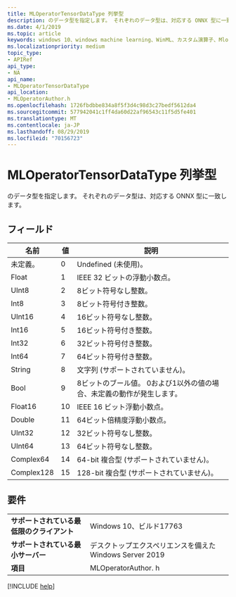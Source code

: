 ```yaml
---
title: MLOperatorTensorDataType 列挙型
description: のデータ型を指定します。 それぞれのデータ型は、対応する ONNX 型に一致します。
ms.date: 4/1/2019
ms.topic: article
keywords: windows 10、windows machine learning、WinML、カスタム演算子、Mloperatortenantdatatype
ms.localizationpriority: medium
topic_type:
- APIRef
api_type:
- NA
api_name:
- MLOperatorTensorDataType
api_location:
- MLOperatorAuthor.h
ms.openlocfilehash: 1726fbdbbe834a8f5f3d4c98d3c27bedf5612da4
ms.sourcegitcommit: 577942041c1ff4da60d22af96543c11f5d5fe401
ms.translationtype: MT
ms.contentlocale: ja-JP
ms.lasthandoff: 08/29/2019
ms.locfileid: "70156723"
---
```

# <a name="mloperatortensordatatype-enum"></a>MLOperatorTensorDataType 列挙型

のデータ型を指定します。 それぞれのデータ型は、対応する ONNX 型に一致します。

## <a name="fields"></a>フィールド

| 名前       | 値 | 説明                             |
|------------|-------|-----------------------------------------|
| 未定義。  | 0     | Undefined (未使用)。                     |
| Float      | 1     | IEEE 32 ビットの浮動小数点。             |
| UInt8      | 2     | 8ビット符号なし整数。                 |
| Int8       | 3     | 8ビット符号付き整数。                   |
| UInt16     | 4     | 16ビット符号なし整数。                |
| Int16      | 5     | 16ビット符号付き整数。                  |
| Int32      | 6     | 32ビット符号付き整数。                  |
| Int64      | 7     | 64ビット符号付き整数。                  |
| String     | 8     | 文字列 (サポートされていません)。                   |
| Bool       | 9     | 8ビットのブール値。 0および1以外の値の場合、未定義の動作が発生します。 |
| Float16    | 10    | IEEE 16 ビット浮動小数点。             |
| Double     | 11    | 64ビット倍精度浮動小数点。 |
| UInt32     | 12    | 32ビット符号なし整数。                |
| UInt64     | 13    | 64ビット符号なし整数。                |
| Complex64  | 14    | 64-bit 複合型 (サポートされていません)。      |
| Complex128 | 15    | 128-bit 複合型 (サポートされていません)。     |

## <a name="requirements"></a>要件

| | |
|-|-|
| **サポートされている最低限のクライアント** | Windows 10、ビルド17763 |
| **サポートされている最小サーバー** | デスクトップエクスペリエンスを備えた Windows Server 2019 |
| **項目** | MLOperatorAuthor. h |

[!INCLUDE [help](../../includes/get-help.md)]
